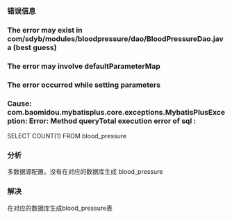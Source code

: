 
### 错误信息

### The error may exist in com/sdyb/modules/bloodpressure/dao/BloodPressureDao.java (best guess)

### The error may involve defaultParameterMap

### The error occurred while setting parameters

### Cause: com.baomidou.mybatisplus.core.exceptions.MybatisPlusException: Error: Method queryTotal execution error of sql : 
 SELECT COUNT(1) FROM blood_pressure 
 
### 分析

多数据源配置。没有在对应的数据库生成 blood_pressure

### 解决 

在对应的数据库生成blood_pressure表
